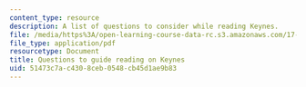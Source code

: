 ```yaml
---
content_type: resource
description: A list of questions to consider while reading Keynes.
file: /media/https%3A/open-learning-course-data-rc.s3.amazonaws.com/17-100j-political-economy-i-spring-2016/51473c7ac4308ceb0548cb45d1ae9b83_MIT17_100JS16_Keynes_Ques.pdf
file_type: application/pdf
resourcetype: Document
title: Questions to guide reading on Keynes
uid: 51473c7a-c430-8ceb-0548-cb45d1ae9b83
---
```

